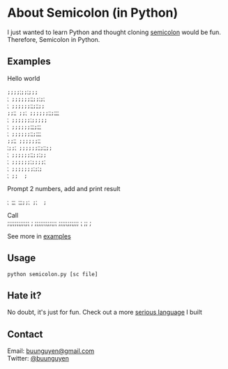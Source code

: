 About Semicolon (in Python)
=========
I just wanted to learn Python and thought cloning [semicolon](https://github.com/pksunkara/semicolon) would be fun. Therefore, Semicolon in Python. 

## Examples
Hello world  

	;;;;⁏;;⁏;;;
	⁏ ;;;;;;⁏⁏;;⁏;⁏
	⁏ ;;;;;;⁏⁏;⁏⁏;;
	;;⁏⁏ ;;⁏ ;;;;;;⁏⁏;⁏⁏⁏⁏
	⁏ ;;;;;;⁏;;;;;
	⁏ ;;;;;;⁏⁏⁏;⁏⁏⁏
	⁏ ;;;;;;⁏⁏;⁏⁏⁏⁏
	;;⁏⁏ ;;;;;;⁏⁏
	⁏;;⁏ ;;;;;;⁏⁏;⁏⁏;;
	⁏ ;;;;;;⁏⁏;;⁏;;
	⁏ ;;;;;;⁏;;;;⁏
	⁏ ;;;;;;;⁏;⁏;
	⁏ ;;  ;

Prompt 2 numbers, add and print result  

	⁏ ⁏⁏⁏ ⁏⁏⁏;;⁏ ;⁏  ;

Call  
	 ;⁏;;;⁏⁏;;⁏;⁏
	  ; ;;;;;⁏⁏;;⁏;⁏
	;;;;⁏;;⁏;;;
	⁏ ;; ;


See more in [examples](https://github.com/buunguyen/semicolon/tree/master/examples)	

## Usage
	python semicolon.py [sc file]

## Hate it? 
No doubt, it's just for fun. Check out a more [serious language](https://github.com/buunguyen/Bike) I built

## Contact
Email: [buunguyen@gmail.com](mailto:buunguyen@gmail.com)  
Twitter: [@buunguyen](http://twitter.com/buunguyen)